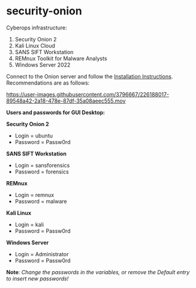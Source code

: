 # security-onion
Cyberops infrastructure:

1. Security Onion 2
2. Kali Linux Cloud
3. SANS SIFT Workstation
4. REMnux Toolkit for Malware Analysts
5. Windows Server 2022

Connect to the Onion server and follow the [Installation Instructions](https://docs.securityonion.net/en/2.3/installation.html). Recommendations are as follows:

https://user-images.githubusercontent.com/3796667/226188017-89548a42-2a18-478e-87df-35a08aeec555.mov

**Users and passwords for GUI Desktop:**

**Security Onion 2**

* Login = ubuntu
* Password = Passw0rd

**SANS SIFT Workstation**

* Login = sansforensics
* Password = forensics

**REMnux**

* Login = remnux
* Password = malware

**Kali Linux**

* Login = kali
* Password = Passw0rd

**Windows Server**

* Login = Administrator
* Password = Passw0rd

**Note**: _Change the passwords in the variables, or remove the Default entry to insert new passwords!_